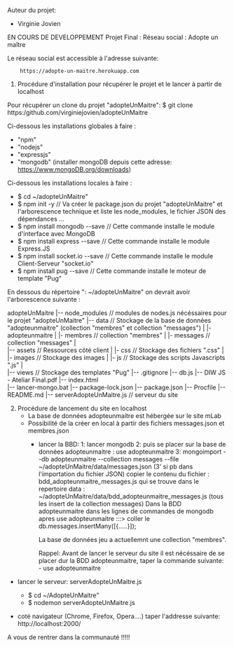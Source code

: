 Auteur du projet: 
- Virginie Jovien

EN COURS DE DEVELOPPEMENT
Projet Final : Réseau social : Adopte un maître

Le réseau social est accessible à l'adresse suivante:

        https://adopte-un-maitre.herokuapp.com
       
1) Procédure d'installation pour récupérer le projet et le lancer à partir de localhost

Pour récupérer un clone du projet "adopteUnMaitre":
$ git clone https:/github.com/virginiejovien/adopteUnMaitre

Ci-dessous les installations globales à faire : 
   - "npm"
   - "nodejs" 
   - "expressjs"
   - "mongodb" (installer mongoDB depuis cette adresse: https://www.mongoDB.org/downloads)

Ci-dessous les installations locales à faire : 
   - $ cd ~/adopteUnMaitre"
   - $ npm init -y                   // Va créer le package.json du projet "adopteUnMaitre" et l'arborescence technique                                       et liste les node_modules, le fichier JSON des dépendances ...
   - $ npm install mongodb --save     // Cette commande installe le module d'interface avec MongoDB
   - $ npm install express --save     // Cette commande installe le module Express.JS
   - $ npm install socket.io --save   // Cette commande installe le module Client-Serveur "socket.io"
   - $ npm install pug --save         // Cette commande installe le moteur de template "Pug"

En dessous du répertoire ": ~/adopteUnMaitre"   on devrait avoir l'arborescence suivante :

  adopteUnMaitre 
   |-- node_modules    // modules de nodes.js nécéssaires pour le projet "adopteUnMaitre"
   |-- data           // Stockage de la base de données "adopteunmaitre" (collection "membres" et collection "messages")
   |     |- adopteunmaitre
   |         |- membres      // collection "membres"
   |         |- messages     // collection  "messages"
   |        
   |-- assets         // Ressources côté client
   |    |- css        // Stockage des fichiers ".css"
   |    |- images     // Stockage des images
   |    |- js         // Stockage des scripts Javascripts ".js"
   |       
   |-- views          // Stockage des templates "Pug"
   |-- .gitignore
   |-- db.js
   |-- DIW JS - Ateliar Final.pdf
   |-- index.html   
   |-- lancer-mongo.bat
   |-- package-lock.json
   |-- package.json 
   |-- Procfile
   |-- README.md
   |-- serverAdopteUnMaitre.js // serveur  du site
   

2) Procédure de lancement du site en localhost
    - La base de données adopteunmaitre est hébergée sur le site mLab
    - Possibilité de la créer en local à partir des fichiers messages.json et membres.json
      - lancer la BBD:
          1: lancer mongodb 
          2: puis se placer sur la base de données adopteunmaitre : use adopteunmaitre
          3: mongoimport --db adopteunmaitre --collection messages --file ~/adopteUnMaitre/data/messages.json
          (3' si pb dans l'importation du fichier JSON) copier le contenu du fichier : bdd_adopteunmaitre_messages.js qui se trouve  dans le repertoire data :  ~/adopteUnMaitre/data/bdd_adopteunmaitre_messages.js (tous les insert de la collection messages)
          Dans la BDD adopteunmaitre dans les lignes de commandes de mongodb apres use adopteunmaitre :::> coller le db.messages.insertMany([{.....}]);

          La base de données jeu a actuellemnt une collection "membres". 

          Rappel: Avant de lancer le serveur du site il est nécéssaire de se placer dur la BDD adopteunmaitre, taper la commande suivante:
            - use adopteunmaitre

  - lancer le serveur: serverAdopteUnMaitre.js
       - $ cd ~/AdopteUnMaitre"
       - $ nodemon serverAdopteUnMaitre.js

  - coté navigateur (Chrome, Firefox, Opera....)
    taper l'addresse suivante: 
   http://localhost:2000/


      

  A vous de rentrer dans la communauté !!!!!      
       









